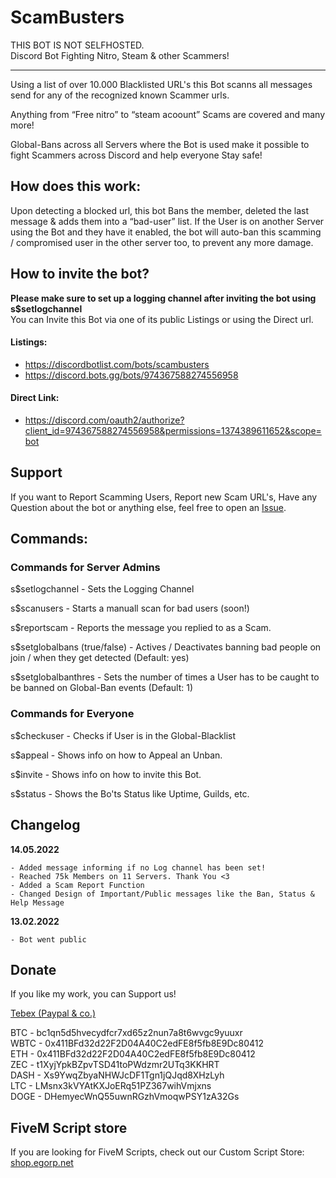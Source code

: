 # ScamBusters
THIS BOT IS NOT SELFHOSTED. <br>
Discord Bot Fighting Nitro, Steam &amp; other Scammers!

---

Using a list of over 10.000 Blacklisted URL's this Bot scanns all messages send for any of the recognized known Scammer urls.

Anything from “Free nitro” to “steam acoount” Scams are covered and many more!

Global-Bans across all Servers where the Bot is used make it possible to fight Scammers across Discord and help everyone Stay safe!

## How does this work:
Upon detecting a blocked url, this bot Bans the member, deleted the last message & adds them into a “bad-user” list. If the User is on another Server using the Bot and they have it enabled, the bot will auto-ban this scamming / compromised user in the other server too, to prevent any more damage.

## How to invite the bot?
**Please make sure to set up a logging channel after inviting the bot using s$setlogchannel** <br>
You can Invite this Bot via one of its public Listings or using the Direct url.


#### Listings:
- https://discordbotlist.com/bots/scambusters
- https://discord.bots.gg/bots/974367588274556958

#### Direct Link:
- https://discord.com/oauth2/authorize?client_id=974367588274556958&permissions=1374389611652&scope=bot

## Support
If you want to Report Scamming Users, Report new Scam URL's, Have any Question about the bot or anything else, feel free to open an [Issue](https://github.com/EgoPvP/scambuster/issues).

## Commands:
### Commands for Server Admins
s$setlogchannel - Sets the Logging Channel

s$scanusers - Starts a manuall scan for bad users (soon!)

s$reportscam - Reports the message you replied to as a Scam.

s$setglobalbans (true/false) - Actives / Deactivates banning bad people on join / when they get detected (Default: yes)

s$setglobalbanthres - Sets the number of times a User has to be caught to be banned on Global-Ban events (Default: 1)

### Commands for Everyone

s$checkuser - Checks if User is in the Global-Blacklist

s$appeal - Shows info on how to Appeal an Unban.

s$invite - Shows info on how to invite this Bot.

s$status - Shows the Bo'ts Status like Uptime, Guilds, etc.

## Changelog

__14.05.2022__

```
- Added message informing if no Log channel has been set!
- Reached 75k Members on 11 Servers. Thank You <3
- Added a Scam Report Function
- Changed Design of Important/Public messages like the Ban, Status & Help Message
```
__13.02.2022__
```
- Bot went public
```


## Donate
If you like my work, you can Support us!

[Tebex (Paypal & co.)](https://shop.egorp.net/package/4667135)

BTC - bc1qn5d5hvecydfcr7xd65z2nun7a8t6wvgc9yuuxr <br>
WBTC - 0x411BFd32d22F2D04A40C2edFE8f5fb8E9Dc80412 <br>
ETH - 0x411BFd32d22F2D04A40C2edFE8f5fb8E9Dc80412 <br>
ZEC - t1XyjYpkBZpvTSD41toPWdzmr2UTq3KKHRT <br>
DASH - Xs9YwqZbyaNHWJcDF1Tgn1jQJqd8XHzLyh <br>
LTC - LMsnx3kVYAtKXJoERq51PZ367wihVmjxns <br>
DOGE - DHemyecWnQ55uwnRGzhVmoqwPSY1zA32Gs <br>

## FiveM Script store

If you are looking for FiveM Scripts, check out our Custom Script Store: <br>
[shop.egorp.net](https://shop.egorp.net/)



